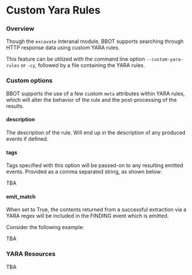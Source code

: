# Custom Yara Rules

### Overview 
Though the `excavate` interanal module, BBOT supports searching through HTTP response data using custom YARA rules. 

This feature can be utilized with the command line option `--custom-yara-rules` or `-cy`, followed by a file containing the YARA rules.


### Custom options

BBOT supports the use of a few custom `meta` attributes within YARA rules, which will alter the behavior of the rule and the post-processing of the results.

#### description

The description of the rule. Will end up in the description of any produced events if defined.

#### tags

Tags specified with this option will be passed-on to any resulting emitted events. Provided as a comma separated string, as shown below:

TBA

#### emit_match

When set to True, the contents returned from a successful extraction via a YARA regex will be included in the FINDING event which is emitted.

Consider the following example:

TBA

### YARA Resources

TBA